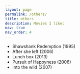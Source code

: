 ```yaml
---
layout: page
permalink: /others/
title: others
description: Movies I like:
nav: true
nav_order: 4
---
```


- Shawshank Redemption (1995)
- After she left (2006)
- Lunch box (2013)
- Pursuit of Happyness (2006)
- Into the wild (2007)